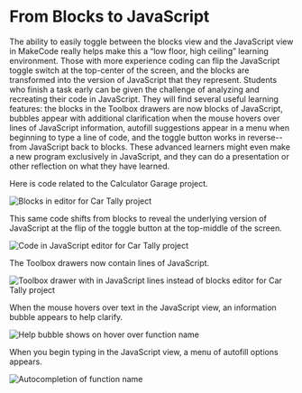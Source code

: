 # From Blocks to JavaScript

The ability to easily toggle between the blocks view and the JavaScript view in MakeCode really helps make this a “low floor, high ceiling” learning environment. Those with more experience coding can flip the JavaScript toggle switch at the top-center of the screen, and the blocks are transformed into the version of JavaScript that they represent. Students who finish a task early can be given the challenge of analyzing and recreating their code in JavaScript. They will find several useful learning features: the blocks in the Toolbox drawers are now blocks of JavaScript, bubbles appear with additional clarification when the mouse hovers over lines of JavaScript information, autofill suggestions appear in a menu when beginning to type a line of code, and the toggle button works in reverse--from JavaScript back to blocks. These advanced learners might even make a new program exclusively in JavaScript, and they can do a presentation or other reflection on what they have learned.

Here is code related to the Calculator Garage project.

![Blocks in editor for Car Tally project](/static/courses/making/coding/car-tally-blocks.jpg)

This same code shifts from blocks to reveal the underlying version of JavaScript at the flip of the toggle button at the top-middle of the screen.

![Code in JavaScript editor for Car Tally project](/static/courses/making/coding/car-tally-js.jpg)

The Toolbox drawers now contain lines of JavaScript.

![Toolbox drawer with in JavaScript lines instead of blocks editor for Car Tally project](/static/courses/making/coding/toolbox-with-js.jpg)

When the mouse hovers over text in the JavaScript view, an information bubble appears to help clarify.

![Help bubble shows on hover over function name](/static/courses/making/coding/help-on-hover.jpg)

When you begin typing in the JavaScript view, a menu of autofill options appears.

![Autocompletion of function name](/static/courses/making/coding/auto-complete.jpg)